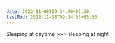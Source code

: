 ```yaml
---
date: 2022-11-08T09:34:50+05:30
lastMod: 2022-11-08T09:34:53+05:30
---
```


Sleeping at daytime >>> sleeping at night
